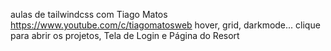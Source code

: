 aulas de tailwindcss com Tiago Matos https://www.youtube.com/c/tiagomatosweb
hover, grid, darkmode...
clique para abrir os projetos, Tela de Login e Página do Resort